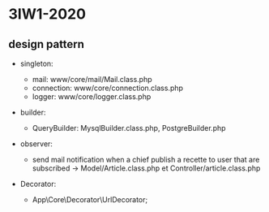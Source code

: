 # 3IW1-2020

## design pattern

- singleton:
    - mail: www/core/mail/Mail.class.php
    - connection: www/core/connection.class.php
    - logger: www/core/logger.class.php

- builder: 
    - QueryBuilder: MysqlBuilder.class.php, PostgreBuilder.php

- observer:
    - send mail notification when a chief publish a recette to user that are subscribed -> Model/Article.class.php et Controller/article.class.php

- Decorator:
    - App\Core\Decorator\UrlDecorator;
    
     

